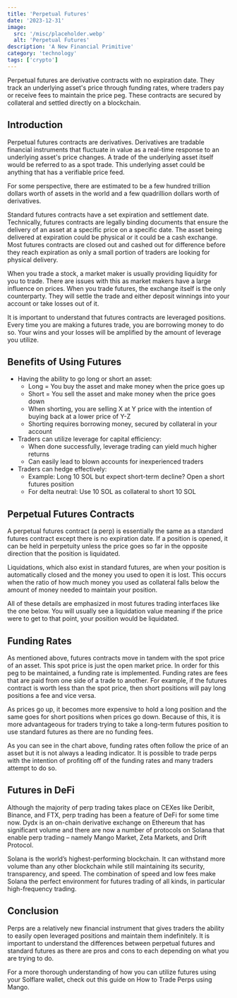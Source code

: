 ```yaml
---
title: 'Perpetual Futures'
date: '2023-12-31'
image:
  src: '/misc/placeholder.webp'
  alt: 'Perpetual Futures'
description: 'A New Financial Primitive'
category: 'technology'
tags: ['crypto']
---
```


<style jsx>{`
  .prose a {
    text-decoration: underline;
    color: var(--color-accent);
  }
  .prose ol {
    list-style-type: decimal;
    margin-left: 2em; /* Adjust as needed for indentation */
    padding-left: 0.5em; /* Add padding if needed */
  }
  .prose ol li {
    margin-bottom: 0.5em;
    color: var(--color-text-primary);
    line-height: 1.5; /* Adjust line height for better readability */
  }
`}</style>

<div class="tldr-section">

Perpetual futures are derivative contracts with no expiration date. They track an underlying asset's price through funding rates, where traders pay or receive fees to maintain the price peg. These contracts are secured by collateral and settled directly on a blockchain.

</div>

## Introduction

Perpetual futures contracts are derivatives. Derivatives are tradable financial instruments that fluctuate in value as a real-time response to an underlying asset's price changes. A trade of the underlying asset itself would be referred to as a spot trade. This underlying asset could be anything that has a verifiable price feed.

For some perspective, there are estimated to be a few hundred trillion dollars worth of assets in the world and a few quadrillion dollars worth of derivatives.

Standard futures contracts have a set expiration and settlement date. Technically, futures contracts are legally binding documents that ensure the delivery of an asset at a specific price on a specific date. The asset being delivered at expiration could be physical or it could be a cash exchange. Most futures contracts are closed out and cashed out for difference before they reach expiration as only a small portion of traders are looking for physical delivery.

When you trade a stock, a market maker is usually providing liquidity for you to trade. There are issues with this as market makers have a large influence on prices. When you trade futures, the exchange itself is the only counterparty. They will settle the trade and either deposit winnings into your account or take losses out of it.

It is important to understand that futures contracts are leveraged positions. Every time you are making a futures trade, you are borrowing money to do so. Your wins and your losses will be amplified by the amount of leverage you utilize.

## Benefits of Using Futures

<ul>
  <li>
    Having the ability to go long or short an asset:
    <ul>
      <li>Long = You buy the asset and make money when the price goes up</li>
      <li>Short = You sell the asset and make money when the price goes down</li>
      <li>When shorting, you are selling X at Y price with the intention of buying back at a lower price of Y-Z</li>
      <li>Shorting requires borrowing money, secured by collateral in your account</li>
    </ul>
  </li>
  <li>
    Traders can utilize leverage for capital efficiency:
    <ul>
      <li>When done successfully, leverage trading can yield much higher returns</li>
      <li>Can easily lead to blown accounts for inexperienced traders</li>
    </ul>
  </li>
  <li>
    Traders can hedge effectively:
    <ul>
      <li>Example: Long 10 SOL but expect short-term decline? Open a short futures position</li>
      <li>For delta neutral: Use 10 SOL as collateral to short 10 SOL</li>
    </ul>
  </li>
</ul>

## Perpetual Futures Contracts

A perpetual futures contract (a perp) is essentially the same as a standard futures contract except there is no expiration date. If a position is opened, it can be held in perpetuity unless the price goes so far in the opposite direction that the position is liquidated.

Liquidations, which also exist in standard futures, are when your position is automatically closed and the money you used to open it is lost. This occurs when the ratio of how much money you used as collateral falls below the amount of money needed to maintain your position.

All of these details are emphasized in most futures trading interfaces like the one below. You will usually see a liquidation value meaning if the price were to get to that point, your position would be liquidated.

## Funding Rates

As mentioned above, futures contracts move in tandem with the spot price of an asset. This spot price is just the open market price. In order for this peg to be maintained, a funding rate is implemented. Funding rates are fees that are paid from one side of a trade to another. For example, if the futures contract is worth less than the spot price, then short positions will pay long positions a fee and vice versa.

As prices go up, it becomes more expensive to hold a long position and the same goes for short positions when prices go down. Because of this, it is more advantageous for traders trying to take a long-term futures position to use standard futures as there are no funding fees.

As you can see in the chart above, funding rates often follow the price of an asset but it is not always a leading indicator. It is possible to trade perps with the intention of profiting off of the funding rates and many traders attempt to do so.

## Futures in DeFi

Although the majority of perp trading takes place on CEXes like Deribit, Binance, and FTX, perp trading has been a feature of DeFi for some time now. Dydx is an on-chain derivative exchange on Ethereum that has significant volume and there are now a number of protocols on Solana that enable perp trading – namely Mango Market, Zeta Markets, and Drift Protocol.

Solana is the world’s highest-performing blockchain. It can withstand more volume than any other blockchain while still maintaining its security, transparency, and speed. The combination of speed and low fees make Solana the perfect environment for futures trading of all kinds, in particular high-frequency trading.

## Conclusion

Perps are a relatively new financial instrument that gives traders the ability to easily open leveraged positions and maintain them indefinitely. It is important to understand the differences between perpetual futures and standard futures as there are pros and cons to each depending on what you are trying to do.

For a more thorough understanding of how you can utilize futures using your Solflare wallet, check out this guide on How to Trade Perps using Mango.
